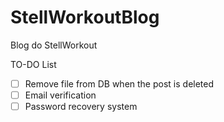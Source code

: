 # StellWorkoutBlog
Blog do StellWorkout

TO-DO List

- [ ] Remove file from DB when the post is deleted
- [ ] Email verification
- [ ] Password recovery system
